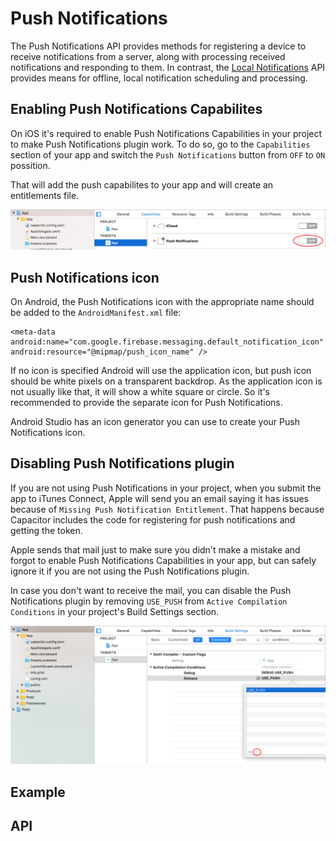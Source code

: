 <plugin-platforms platforms="ios,android"></plugin-platforms>

# Push Notifications

The Push Notifications API provides methods for registering a device to receive notifications from a server, along with processing received notifications and responding to them. In contrast, the [Local Notifications](../local-notifications) API provides means for offline, local notification scheduling and processing.

## Enabling Push Notifications Capabilites

On iOS it's required to enable Push Notifications Capabilities in your project to make Push Notifications plugin work. To do so, go to the `Capabilities` section of your app and switch the `Push Notifications` button from `OFF` to `ON` possition.

That will add the push capabilites to your app and will create an entitlements file.

![Enabling Push Notifications Capabilities](./img/enable-push-capabilities.png)

## Push Notifications icon

On Android, the Push Notifications icon with the appropriate name should be added to the `AndroidManifest.xml` file:

```
<meta-data android:name="com.google.firebase.messaging.default_notification_icon" android:resource="@mipmap/push_icon_name" />
```

If no icon is specified Android will use the application icon, but push icon should be white pixels on a transparent backdrop. As the application icon is not usually like that, it will show a white square or circle. So it's recommended to provide the separate icon for Push Notifications.

Android Studio has an icon generator you can use to create your Push Notifications icon.

## Disabling Push Notifications plugin

If you are not using Push Notifications in your project, when you submit the app to iTunes Connect, Apple will send you an email saying it has issues because of `Missing Push Notification Entitlement`. That happens because Capacitor includes the code for registering for push notifications and getting the token.

Apple sends that mail just to make sure you didn't make a mistake and forgot to enable Push Notifications Capabilities in your app, but can safely ignore it if you are not using the Push Notifications plugin.

In case you don't want to receive the mail, you can disable the Push Notifications plugin by removing `USE_PUSH` from `Active Compilation Conditions` in your project's Build Settings section.

![Disable Push Notifications](./img/disable-push-plugin.png)


<plugin-api index="true" name="push-notifications"></plugin-api>


## Example

## API

<plugin-api name="push-notifications"></plugin-api>
